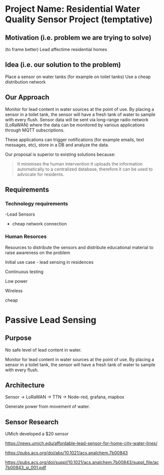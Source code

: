 # Project Name: Residential Water Quality Sensor Project (temptative)

## Motivation (i.e. problem we are trying to solve)

(to frame better)
Lead affectime residential homes 

## Idea (i.e. our solution to the problem)
Place a sensor on water tanks (for example on toilet tanks)
Use a cheap distribution network

## Our Approach

Monitor for lead content in water sources at the point of use. By placing a sensor in a toilet tank, the sensor will have a fresh tank of water to sample with every flush.
Sensor data will be sent via long-range radio network (LoRaWAN) where the data can be monitored by various applications through MQTT subscriptions.

These applications can trigger notifications (for example emails, text messages, etc), store in a DB and analyze the data.

Our proposal is superior to existing solutions because:
> It minimises the human intervention 
> It uploads the information automatically to a centralized database, therefore it can be used to advocate for residents.



## Requirements

### Technology requirements

-Lead Sensors
- cheap network connection

### Human Resorces
Resources to distribute the sensors and distribute educational material to raise awareness on the problem





Initial use case - lead sensing in residences

Continuous testing

Low power

Wireless

cheap






# Passive Lead Sensing

## Purpose

No safe level of lead content in water.

Monitor for lead content in water sources at the point of use. By placing a sensor in a toilet tank, the sensor will have a fresh tank of water to sample with every flush.




## Architecture

Sensor -> LoRaWAN -> TTN -> Node-red, grafana, mapbox

Generate power from movement of water.


## Sensor Research

UMich developed a $20 sensor

https://news.umich.edu/affordable-lead-sensor-for-home-city-water-lines/

https://pubs.acs.org/doi/abs/10.1021/acs.analchem.7b00843

https://pubs.acs.org/doi/suppl/10.1021/acs.analchem.7b00843/suppl_file/ac7b00843_si_001.pdf

